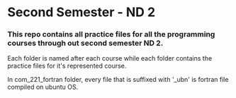 # Second Semester - ND 2

### This repo contains all practice files for all the programming courses through out second semester ND 2.

Each folder is named after each course while
each folder contains the practice files for it's represented course.


In com_221_fortran folder, every file that is suffixed with '_ubn' is fortran file compiled on ubuntu OS.
